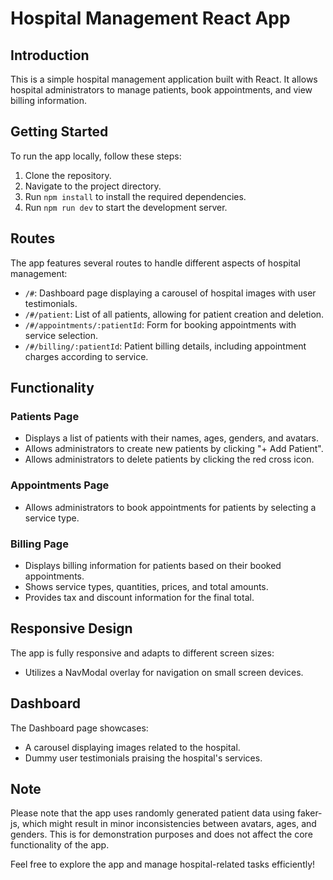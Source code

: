 # Hospital Management React App

## Introduction

This is a simple hospital management application built with React. It allows hospital administrators to manage patients, book appointments, and view billing information.

## Getting Started

To run the app locally, follow these steps:

1. Clone the repository.
2. Navigate to the project directory.
3. Run `npm install` to install the required dependencies.
4. Run `npm run dev` to start the development server.

## Routes

The app features several routes to handle different aspects of hospital management:

- `/#`: Dashboard page displaying a carousel of hospital images with user testimonials.
- `/#/patient`: List of all patients, allowing for patient creation and deletion.
- `/#/appointments/:patientId`: Form for booking appointments with service selection.
- `/#/billing/:patientId`: Patient billing details, including appointment charges according to service.

## Functionality

### Patients Page

- Displays a list of patients with their names, ages, genders, and avatars.
- Allows administrators to create new patients by clicking "+ Add Patient".
- Allows administrators to delete patients by clicking the red cross icon.

### Appointments Page

- Allows administrators to book appointments for patients by selecting a service type.

### Billing Page

- Displays billing information for patients based on their booked appointments.
- Shows service types, quantities, prices, and total amounts.
- Provides tax and discount information for the final total.

## Responsive Design

The app is fully responsive and adapts to different screen sizes:

- Utilizes a NavModal overlay for navigation on small screen devices.

## Dashboard

The Dashboard page showcases:

- A carousel displaying images related to the hospital.
- Dummy user testimonials praising the hospital's services.

## Note

Please note that the app uses randomly generated patient data using faker-js, which might result in minor inconsistencies between avatars, ages, and genders. This is for demonstration purposes and does not affect the core functionality of the app.

Feel free to explore the app and manage hospital-related tasks efficiently!

